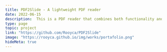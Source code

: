 ```yaml
---
title: PDF2Slide - A lightweight PDF reader
date: 2022-06-15
description:  This is a PDF reader that combines both functionality and aesthetics, providing users with a lightweight and visually appealing interface.
type: page
topic: project
link: "https://github.com/Rooyca/PDF2Slide"
image: "https://rooyca.github.io/img/works/portafolio.png"
hideMeta: true
---
```

